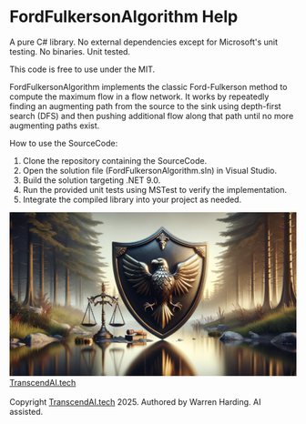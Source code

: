 
# FordFulkersonAlgorithm Help

A pure C# library. No external dependencies except for Microsoft's unit testing. No binaries. Unit tested.

This code is free to use under the MIT.

FordFulkersonAlgorithm implements the classic Ford-Fulkerson method to compute the maximum flow in a flow network. It works by repeatedly finding an augmenting path from the source to the sink using depth-first search (DFS) and then pushing additional flow along that path until no more augmenting paths exist.

How to use the SourceCode:
1. Clone the repository containing the SourceCode.
2. Open the solution file (FordFulkersonAlgorithm.sln) in Visual Studio.
3. Build the solution targeting .NET 9.0.
4. Run the provided unit tests using MSTest to verify the implementation.
5. Integrate the compiled library into your project as needed.

![AI Image](aiimage.jpg)
[TranscendAI.tech](https://TranscendAI.tech)<br>
<br>
Copyright [TranscendAI.tech](https://TranscendAI.tech) 2025.
Authored by Warren Harding. AI assisted.
